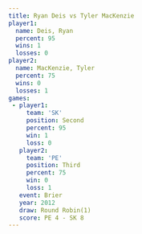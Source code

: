 ```yaml
---
title: Ryan Deis vs Tyler MacKenzie
player1:                
  name: Deis, Ryan      
  percent: 95           
  wins: 1               
  losses: 0             
player2:                
  name: MacKenzie, Tyler
  percent: 75           
  wins: 0               
  losses: 1             
games:
 - player1:          
     team: 'SK'      
     position: Second
     percent: 95     
     win: 1          
     loss: 0         
   player2:         
     team: 'PE'     
     position: Third
     percent: 75    
     win: 0         
     loss: 1        
   event: Brier        
   year: 2012          
   draw: Round Robin(1)
   score: PE 4 - SK 8  
---
```

